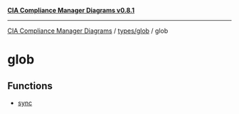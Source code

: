 [**CIA Compliance Manager Diagrams v0.8.1**](../../../README.md)

***

[CIA Compliance Manager Diagrams](../../../modules.md) / [types/glob](../README.md) / glob

# glob

## Functions

- [sync](functions/sync.md)
